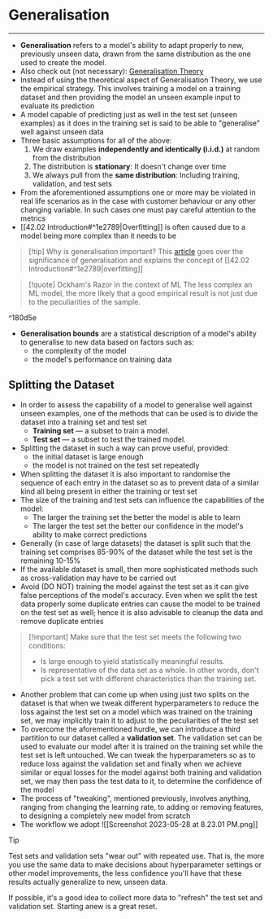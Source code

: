 # Generalisation
---
- **Generalisation** refers to a model's ability to adapt properly to new, previously unseen data, drawn from the same distribution as the one used to create the model.
- Also check out (not necessary): [Generalisation Theory](https://en.wikipedia.org/wiki/Generalization_(learning)#:~:text=Generalization%20allows%20humans%20and%20animals,in%20new%20situations%20and%20environments.)
- Instead of using the theoretical aspect of Generalisation Theory, we use the empirical strategy. This involves training a model on a training dataset and then providing the model an unseen example input to evaluate its prediction
- A model capable of predicting just as well in the test set (unseen examples) as it does in the training set is said to be able to "generalise" well against unseen data
- Three basic assumptions for all of the above:
	1.  We draw examples **independently and identically (i.i.d.)** at random from the distribution
	2.  The distribution is **stationary**: It doesn't change over time
	3.  We always pull from the **same distribution**: Including training, validation, and test sets
- From the aforementioned assumptions one or more may be violated in real life scenarios as in the case with customer behaviour or any other changing variable. In such cases one must pay careful attention to the metrics
- [[42.02 Introduction#^1e2789|Overfitting]] is often caused due to a model being more complex than it needs to be

> [!tip] Why is generalisation important?
> This [article](https://developers.google.com/machine-learning/crash-course/generalization/peril-of-overfitting) goes over the significance of generalisation and explains the concept of [[42.02 Introduction#^1e2789|overfitting]]

> [!quote] Ockham's Razor in the context of ML
> The less complex an ML model, the more likely that a good empirical result is not just due to the peculiarities of the sample.

^180d5e

- **Generalisation bounds** are a statistical description of a model's ability to generalise to new data based on factors such as:
	- the complexity of the model
	- the model's performance on training data
## Splitting the Dataset
- In order to assess the capability of a model to generalise well against unseen examples, one of the methods that can be used is to divide the dataset into a training set and test set
	- **Training set** — a subset to train a model.
	- **Test set** — a subset to test the trained model.
- Splitting the dataset in such a way can prove useful, provided:
	- the initial dataset is large enough
	- the model is not trained on the test set repeatedly
- When splitting the dataset it is also important to randomise the sequence of each entry in the dataset so as to prevent data of a similar kind all being present in either the training or test set
- The size of the training and test sets can influence the capabilities of the model:
	- The larger the training set the better the model is able to learn
	- The larger the test set the better our confidence in the model's ability to make correct predictions
- Generally (in case of large datasets) the dataset is split such that the training set comprises 85-90% of the dataset while the test set is the remaining 10-15%
- If the available dataset is small, then more sophisticated methods such as cross-validation may have to be carried out
- Avoid (DO NOT) training the model against the test set as it can give false perceptions of the model's accuracy. Even when we split the test data properly some duplicate entries can cause the model to be trained on the test set as well; hence it is also advisable to cleanup the data and remove duplicate entries
> [!important] Make sure that the test set meets the following two conditions:
> 
> -   Is large enough to yield statistically meaningful results.
> -   Is representative of the data set as a whole. In other words, don't pick a test set with different characteristics than the training set.

- Another problem that can come up when using just two splits on the dataset is that when we tweak different hyperparameters to reduce the loss against the test set on a model which was trained on the training set, we may implicitly train it to adjust to the peculiarities of the test set
- To overcome the aforementioned hurdle, we can introduce a third partition to our dataset called a **validation set**. The validation set can be used to evaluate our model after it is trained on the training set while the test set is left untouched. We can tweak the hyperparameters so as to reduce loss against the validation set and finally when we achieve similar or equal losses for the model against both training and validation set, we may then pass the test data to it, to determine the confidence of the model
- The process of "tweaking", mentioned previously, involves anything, ranging from changing the learning rate, to adding or removing features, to designing a completely new model from scratch
- The workflow we adopt ![[Screenshot 2023-05-28 at 8.23.01 PM.png]]
> [!tip]
> Test sets and validation sets "wear out" with repeated use. That is, the more you use the same data to make decisions about hyperparameter settings or other model improvements, the less confidence you'll have that these results actually generalize to new, unseen data.
> 
> If possible, it's a good idea to collect more data to "refresh" the test set and validation set. Starting anew is a great reset.
